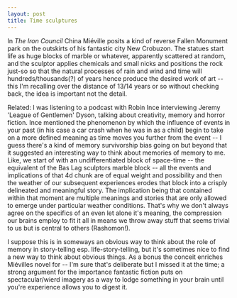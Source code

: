 ```yaml
---
layout: post
title: Time sculptures
---
```


In _The Iron Council_ China Miéville posits a kind of reverse Fallen Monument park on the outskirts of his fantastic city New Crobuzon. The statues start life as huge blocks of marble or whatever, apparently scattered at random, and the sculptor applies chemicals and small nicks and positions the rock just-so so that the natural processes of rain and wind and time will hundreds/thousands(?) of years hence produce the desired work of art -- this I'm recalling over the distance of 13/14 years or so without checking back, the idea is important not the detail.

Related: I was listening to a podcast with Robin Ince interviewing Jeremy 'League of Gentlemen' Dyson, talking about creativity, memory and horror fiction. Ince mentioned the phenomenon by which the influence of events in your past (in his case a car crash when he was in as a child) begin to take on a more defined meaning as time moves you further from the event -- I guess there's a kind of memory survivorship bias going on but beyond that it suggested an interesting way to think about memories of memory to me. Like, we start of with an undifferentiated block of space-time -- the equivalent of the Bas Lag sculptors marble block -- all the events and implications of that 4d chunk are of equal weight and possibility and then the weather of our subsequent experiences erodes that block into a crisply delineated and meaningful story. The implication being that contained within that moment are multiple meanings and stories that are only allowed to emerge under particular weather conditions. That's why we don't always agree on the specifics of an even let alone it's meaning, the compression our brains employ to fit it all in means we throw away stuff that seems trivial to us but is central to others (Rashomon!).

I suppose this is in someways an obvious way to think about the role of memory in story-telling esp. life-story-telling, but it's sometimes nice to find a new way to think about obvious things. As a bonus the conceit enriches Miévilles novel for -- I'm sure that's deliberate but I missed it at the time; a strong argument for the importance fantastic fiction puts on spectacular/wierd imagery as a way to lodge something in your brain until you're experience allows you to digest it.